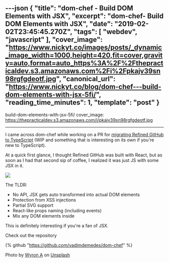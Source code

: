 ---json
{
  "title": "dom-chef - Build DOM Elements with JSX",
  "excerpt": "dom-chef-  Build DOM Elements with JSX",
  "date": "2019-02-02T23:45:45.270Z",
  "tags": [
    "webdev",
    "javascript"
  ],
  "cover_image": "https://www.nickyt.co/images/posts/_dynamic_image_width=1000,height=420,fit=cover,gravity=auto,format=auto_https%3A%2F%2Fthepracticaldev.s3.amazonaws.com%2Fi%2Fpkajv39sn98rgfgdeotf.jpg",
  "canonical_url": "https://www.nickyt.co/blog/dom-chef---build-dom-elements-with-jsx-5fi/",
  "reading_time_minutes": 1,
  "template": "post"
}
---

build-dom-elements-with-jsx-5fi/
cover_image: https://thepracticaldev.s3.amazonaws.com/i/pkajv39sn98rgfgdeotf.jpg

---

I came across dom-chef while working on a PR for [migrating Refined GitHub to TypeScript](https://github.com/sindresorhus/refined-github/pull/1750) (WIP and something that is interesting on its own if you're new to TypeScript).

At a quick first glance, I thought Refined GitHub was built with React, but as soon as I had that second sip of coffee, I realized it was just JS with some JSX in it.

![](https://media3.giphy.com/media/2JeyC2DvEhdRu/giphy.gif?cid=19f5b51a5c562926446e66326327f7e5)

The TLDR:

- No API, JSX gets auto transformed into actual DOM elements
- Protection from XSS injections
- Partial SVG support
- React-like props naming (including events)
- Mix any DOM elements inside

This is definitely interesting if you're a fan of JSX.

Check out the repository

{% github "https://github.com/vadimdemedes/dom-chef" %}

Photo by [Wyron A](https://unsplash.com/photos/Lhb1DyyNr7U?utm_source=unsplash&utm_medium=referral&utm_content=creditCopyText) on [Unsplash](https://unsplash.com/search/photos/chef?utm_source=unsplash&utm_medium=referral&utm_content=creditCopyText)
